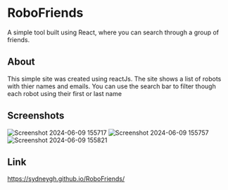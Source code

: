 # RoboFriends
A simple tool built using React, where you can search through a group of friends.

<!--## Table of Contents -->

## About
This simple site was created using reactJs. The site shows a list of robots with thier names and emails. You can use the search bar to filter though each robot using their first or last name 

## Screenshots
![Screenshot 2024-06-09 155717](https://github.com/SydneyGH/RoboFriends/assets/83790292/175b2696-882c-4b3a-9912-f3f0bffe3d59)
![Screenshot 2024-06-09 155757](https://github.com/SydneyGH/RoboFriends/assets/83790292/9567ea8c-9aff-4f43-af1f-cd13ae6391d2)
![Screenshot 2024-06-09 155821](https://github.com/SydneyGH/RoboFriends/assets/83790292/72160e98-9126-4eae-b51a-40d0f4b5155b)

## Link
 https://sydneygh.github.io/RoboFriends/
